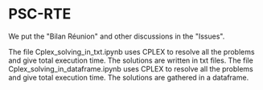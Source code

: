 # PSC-RTE

We put the "Bilan Réunion" and other discussions in the "Issues".

The file Cplex_solving_in_txt.ipynb uses CPLEX to resolve all the problems and give total execution time. The solutions are written in txt files.
The file Cplex_solving_in_dataframe.ipynb uses CPLEX to resolve all the problems and give total execution time. The solutions are gathered in a dataframe.
